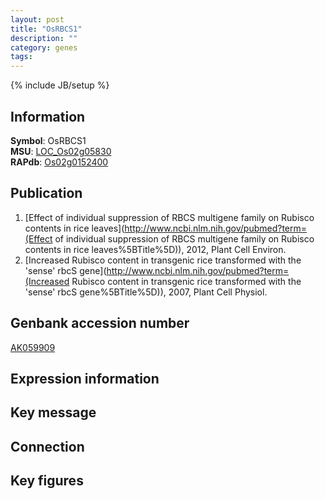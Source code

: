 ```yaml
---
layout: post
title: "OsRBCS1"
description: ""
category: genes
tags: 
---
```

{% include JB/setup %}

## Information
__Symbol__: OsRBCS1  
__MSU__: [LOC_Os02g05830](http://rice.plantbiology.msu.edu/cgi-bin/ORF_infopage.cgi?orf=LOC_Os02g05830)  
__RAPdb__: [Os02g0152400](http://rapdb.dna.affrc.go.jp/viewer/gbrowse_details/irgsp1?name=Os02g0152400)  

## Publication
1. [Effect of individual suppression of RBCS multigene family on Rubisco contents in rice leaves](http://www.ncbi.nlm.nih.gov/pubmed?term=(Effect of individual suppression of RBCS multigene family on Rubisco contents in rice leaves%5BTitle%5D)), 2012, Plant Cell Environ.
2. [Increased Rubisco content in transgenic rice transformed with the 'sense' rbcS gene](http://www.ncbi.nlm.nih.gov/pubmed?term=(Increased Rubisco content in transgenic rice transformed with the 'sense' rbcS gene%5BTitle%5D)), 2007, Plant Cell Physiol.

## Genbank accession number
[AK059909](http://www.ncbi.nlm.nih.gov/nuccore/AK059909)

## Expression information

## Key message

## Connection

## Key figures


